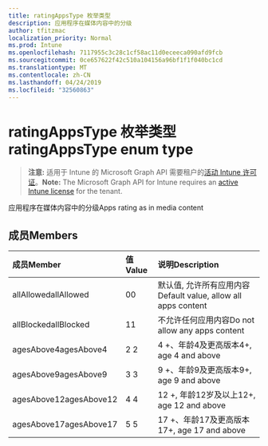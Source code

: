 ```yaml
---
title: ratingAppsType 枚举类型
description: 应用程序在媒体内容中的分级
author: tfitzmac
localization_priority: Normal
ms.prod: Intune
ms.openlocfilehash: 7117955c3c28c1cf58ac11d0eceeca090afd9fcb
ms.sourcegitcommit: 0ce657622f42c510a104156a96bf1f1f040bc1cd
ms.translationtype: MT
ms.contentlocale: zh-CN
ms.lasthandoff: 04/24/2019
ms.locfileid: "32560863"
---
```

# <a name="ratingappstype-enum-type"></a><span data-ttu-id="200d4-103">ratingAppsType 枚举类型</span><span class="sxs-lookup"><span data-stu-id="200d4-103">ratingAppsType enum type</span></span>

> <span data-ttu-id="200d4-104">**注意:** 适用于 Intune 的 Microsoft Graph API 需要租户的[活动 Intune 许可证](https://go.microsoft.com/fwlink/?linkid=839381)。</span><span class="sxs-lookup"><span data-stu-id="200d4-104">**Note:** The Microsoft Graph API for Intune requires an [active Intune license](https://go.microsoft.com/fwlink/?linkid=839381) for the tenant.</span></span>

<span data-ttu-id="200d4-105">应用程序在媒体内容中的分级</span><span class="sxs-lookup"><span data-stu-id="200d4-105">Apps rating as in media content</span></span>

## <a name="members"></a><span data-ttu-id="200d4-106">成员</span><span class="sxs-lookup"><span data-stu-id="200d4-106">Members</span></span>
|<span data-ttu-id="200d4-107">成员</span><span class="sxs-lookup"><span data-stu-id="200d4-107">Member</span></span>|<span data-ttu-id="200d4-108">值</span><span class="sxs-lookup"><span data-stu-id="200d4-108">Value</span></span>|<span data-ttu-id="200d4-109">说明</span><span class="sxs-lookup"><span data-stu-id="200d4-109">Description</span></span>|
|:---|:---|:---|
|<span data-ttu-id="200d4-110">allAllowed</span><span class="sxs-lookup"><span data-stu-id="200d4-110">allAllowed</span></span>|<span data-ttu-id="200d4-111">0</span><span class="sxs-lookup"><span data-stu-id="200d4-111">0</span></span>|<span data-ttu-id="200d4-112">默认值, 允许所有应用内容</span><span class="sxs-lookup"><span data-stu-id="200d4-112">Default value, allow all apps content</span></span>|
|<span data-ttu-id="200d4-113">allBlocked</span><span class="sxs-lookup"><span data-stu-id="200d4-113">allBlocked</span></span>|<span data-ttu-id="200d4-114">1</span><span class="sxs-lookup"><span data-stu-id="200d4-114">1</span></span>|<span data-ttu-id="200d4-115">不允许任何应用内容</span><span class="sxs-lookup"><span data-stu-id="200d4-115">Do not allow any apps content</span></span>|
|<span data-ttu-id="200d4-116">agesAbove4</span><span class="sxs-lookup"><span data-stu-id="200d4-116">agesAbove4</span></span>|<span data-ttu-id="200d4-117">2 </span><span class="sxs-lookup"><span data-stu-id="200d4-117">2</span></span>|<span data-ttu-id="200d4-118">4 +、年龄4及更高版本</span><span class="sxs-lookup"><span data-stu-id="200d4-118">4+, age 4 and above</span></span>|
|<span data-ttu-id="200d4-119">agesAbove9</span><span class="sxs-lookup"><span data-stu-id="200d4-119">agesAbove9</span></span>|<span data-ttu-id="200d4-120">3 </span><span class="sxs-lookup"><span data-stu-id="200d4-120">3</span></span>|<span data-ttu-id="200d4-121">9 +、年龄9及更高版本</span><span class="sxs-lookup"><span data-stu-id="200d4-121">9+, age 9 and above</span></span>|
|<span data-ttu-id="200d4-122">agesAbove12</span><span class="sxs-lookup"><span data-stu-id="200d4-122">agesAbove12</span></span>|<span data-ttu-id="200d4-123">4 </span><span class="sxs-lookup"><span data-stu-id="200d4-123">4</span></span>|<span data-ttu-id="200d4-124">12 +, 年龄12岁及以上</span><span class="sxs-lookup"><span data-stu-id="200d4-124">12+, age 12 and above</span></span> |
|<span data-ttu-id="200d4-125">agesAbove17</span><span class="sxs-lookup"><span data-stu-id="200d4-125">agesAbove17</span></span>|<span data-ttu-id="200d4-126">5 </span><span class="sxs-lookup"><span data-stu-id="200d4-126">5</span></span>|<span data-ttu-id="200d4-127">17 +、年龄17及更高版本</span><span class="sxs-lookup"><span data-stu-id="200d4-127">17+, age 17 and above</span></span>|



